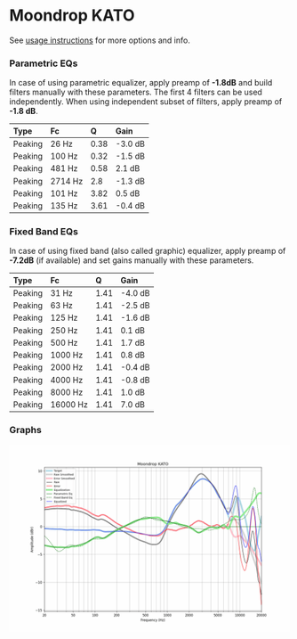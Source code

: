 # Moondrop KATO
See [usage instructions](https://github.com/jaakkopasanen/AutoEq#usage) for more options and info.

### Parametric EQs
In case of using parametric equalizer, apply preamp of **-1.8dB** and build filters manually
with these parameters. The first 4 filters can be used independently.
When using independent subset of filters, apply preamp of **-1.8 dB**.

| Type    | Fc      |    Q | Gain    |
|:--------|:--------|:-----|:--------|
| Peaking | 26 Hz   | 0.38 | -3.0 dB |
| Peaking | 100 Hz  | 0.32 | -1.5 dB |
| Peaking | 481 Hz  | 0.58 | 2.1 dB  |
| Peaking | 2714 Hz | 2.8  | -1.3 dB |
| Peaking | 101 Hz  | 3.82 | 0.5 dB  |
| Peaking | 135 Hz  | 3.61 | -0.4 dB |

### Fixed Band EQs
In case of using fixed band (also called graphic) equalizer, apply preamp of **-7.2dB**
(if available) and set gains manually with these parameters.

| Type    | Fc       |    Q | Gain    |
|:--------|:---------|:-----|:--------|
| Peaking | 31 Hz    | 1.41 | -4.0 dB |
| Peaking | 63 Hz    | 1.41 | -2.5 dB |
| Peaking | 125 Hz   | 1.41 | -1.6 dB |
| Peaking | 250 Hz   | 1.41 | 0.1 dB  |
| Peaking | 500 Hz   | 1.41 | 1.7 dB  |
| Peaking | 1000 Hz  | 1.41 | 0.8 dB  |
| Peaking | 2000 Hz  | 1.41 | -0.4 dB |
| Peaking | 4000 Hz  | 1.41 | -0.8 dB |
| Peaking | 8000 Hz  | 1.41 | 1.0 dB  |
| Peaking | 16000 Hz | 1.41 | 7.0 dB  |

### Graphs
![](./Moondrop%20KATO.png)